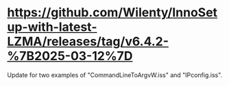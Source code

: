# https://github.com/Wilenty/InnoSetup-with-latest-LZMA/releases/tag/v6.4.2-%7B2025-03-12%7D

Update for two examples of "CommandLineToArgvW.iss" and "IPconfig.iss".
